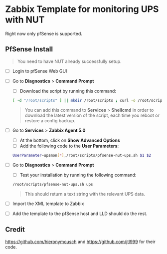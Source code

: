 # Zabbix Template for monitoring UPS with NUT

Right now only pfSense is supported.

## PfSense Install

> You need to have NUT already successfully setup.

- [ ] Login to pfSense Web GUI
- [ ] Go to **Diagnostics** > **Command Prompt**
    - [ ] Download the script by running this command:
    ```bash
    [ -d "/root/scripts" ] || mkdir /root/scripts ; curl -o /root/scripts/pfsense-nut-ups.sh https://raw.githubusercontent.com/Futur-Tech/futur-tech-zabbix-nut/main/pfsense-nut-ups.sh
    ```
    > You can add this command to **Services** > **Shellcmd** in order to download the latest version of the script, each time you reboot or restore a config backup.

- [ ] Go to **Services** > **Zabbix Agent 5.0**
    - [ ] At the bottom, click on **Show Advanced Options**
    - [ ] Add the following code to the **User Parameters**:
    ```bash
    UserParameter=upsmon[*],/root/scripts/pfsense-nut-ups.sh $1 $2
    ```
- [ ] Go to **Diagnostics** > **Command Prompt**
    - [ ] Test your installation by running the following command:
    ```bash
    /root/scripts/pfsense-nut-ups.sh ups
    ```
    > This should return a text string with the relevant UPS data.

- [ ] Import the XML template to Zabbix 
- [ ] Add the template to the pfSense host and LLD should do the rest.

## Credit
https://github.com/hieronymousch and https://github.com/jtl999 for their code.